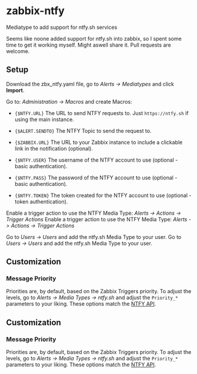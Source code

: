 # zabbix-ntfy
Mediatype to add support for ntfy.sh services

Seems like noone added support for ntfy.sh into zabbix, so I spent some time to get it working myself.
Might aswell share it. Pull requests are welcome.

## Setup
Download the zbx_ntfy.yaml file, go to *Alerts -> Mediatypes* and click **Import**.

Go to: *Administration -> Macros* and create Macros:

- `{$NTFY.URL}` The URL to send NTFY requests to. Just `https://ntfy.sh` if using the main instance.
- `{$ALERT.SENDTO}` The NTFY Topic to send the request to.
- `{$ZABBIX.URL}` The URL to your Zabbix instance to include a clickable link in the notification (optional).


- `{$NTFY.USER}` The username of the NTFY account to use (optional - basic authentication).
- `{$NTFY.PASS}` The password of the NTFY account to use (optional - basic authentication).
- `{$NTFY.TOKEN}` The token created for the NTFY account to use (optional - token authentication).

Enable a trigger action to use the NTFY Media Type: *Alerts -> Actions -> Trigger Actions*
Enable a trigger action to use the NTFY Media Type: *Alerts -> Actions -> Trigger Actions*

Go to *Users -> Users* and add the ntfy.sh Media Type to your user.
Go to *Users -> Users* and add the ntfy.sh Media Type to your user.

## Customization
### Message Priority
Priorities are, by default, based on the Zabbix Triggers priority. To adjust the levels, go to *Alerts -> Media Types -> ntfy.sh* and adjust the `Priority_*` parameters to your liking. These options match the [NTFY API](https://docs.ntfy.sh/publish/#message-priority).
## Customization
### Message Priority
Priorities are, by default, based on the Zabbix Triggers priority. To adjust the levels, go to *Alerts -> Media Types -> ntfy.sh* and adjust the `Priority_*` parameters to your liking. These options match the [NTFY API](https://docs.ntfy.sh/publish/#message-priority).
